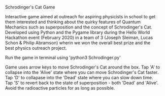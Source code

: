 Schrodinger's Cat Game

Interactive game aimed at outreach for aspiring physicists in school to get them interested and thinking about the quirky features of Quantum Mechanics such as superposition and the concept of Schrodinger's Cat. Developed using Python and the Pygame library during the Hello World Hackathon event (February 2020) in a team of 3 (Joseph Sleiman, Lucas Schon & Philip Abramson) wherin we won the overall best prize and the best physics outreach project.

Run the game in terminal using 'python3 Schrodinger.py'

Game uses arrow keys to move Schrodinger's Cat around the box. Tap 'A' to collapse into the 'Alive' state where you can move Schrodinger's Cat faster. Tap 'D' to collapase into the 'Dead' state where you can slow down time. Tap 'S' to revert back to the state of superposition - both 'Dead' and 'Alive'. Avoid the radioactive particles for as long as possible. 
